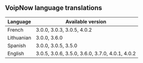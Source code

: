 ## VoipNow language translations

Language | Available version
-------|--------------
French | 3.0.0, 3.0.3, 3.0.5, 4.0.2
Lithuanian | 3.0.0, 3.6.0
Spanish | 3.0.0, 3.0.5, 3.5.0
English | 3.0.5, 3.0.6, 3.5.0, 3.6.0, 3.7.0, 4.0.1, 4.0.2


